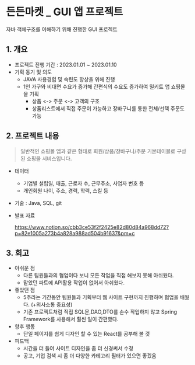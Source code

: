 # 든든마켓 _ GUI 앱 프로젝트
자바 객체구조를 이해하기 위해 진행한 GUI 프로젝트

## 1. 개요

- 프로젝트 진행 기간 : 2023.01.01 ~ 2023.01.10
- 기획 동기 및 의도
    - JAVA 사용경험 및 숙련도 향상을 위해 진행
    - 1인 가구와 비대면 수요가 증가해 간편식의 수요도 증가하여 밀키트 앱 쇼핑몰을 기획
        - 상품 <-> 주문 <-> 고객의 구조
        - 상품리스트에서 직접 주문이 가능하고 장바구니를 통한 전체/선택 주문도 가능


## 2. 프로젝트 내용

> 일반적인 쇼핑몰 앱과 같은 형태로 회원/상품/장바구니/주문 기본테이블로 구성된 쇼핑몰 서비스입니다.


- 데이터
    - 기업별 설립일, 매출, 근로자 수, 근무주소, 사업자 번호 등
    - 개인회원 나이, 주소, 경력, 학력, 스킬 등
- 기술 : Java, SQL, git 
- 발표 자료
    
   https://www.notion.so/cbb3ce53f2f2425e82d80d84a968dd72?p=82e1005a273b4a828a988ad504b91637&pm=c

## 3. 회고

- 아쉬운 점
    - 다른 팀원들과의 협업이다 보니 모든 작업을 직접 해보지 못해 아쉬웠다.
    - 맡았던 파트에 API활용 작업이 없어서 아쉬웠다.
- 좋았던 점
    - 5주라는 기간동안 팀원들과 기획부터 웹 사이트 구현까지 진행하며 협업을 배웠다. (+의사소통 중요성)
    - 기존 프로젝트처럼 직접 SQL문,DAO,DTO를 손수 작업하지 않고 Spring Framework를 사용해서 훨씬 일이 간편했다.
- 향후 행동
    - 단일 페이지를 쉽게 디자인 할 수 있는 React를 공부해 볼 것
- 피드백
    - 시간을 더 들여 사이트 디자인을 좀 더 신경써서 수정
    - 공고, 기업 검색 시 좀 더 다양한 카테고리 필터가 있으면 좋겠음
